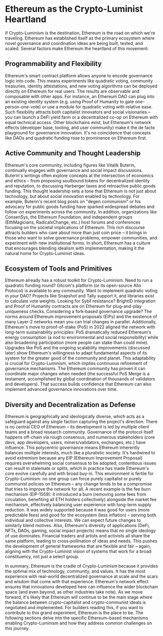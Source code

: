 # Ethereum as the Crypto-Luminist Heartland

If Crypto-Luminism is the destination, Ethereum is the road on which we're traveling. Ethereum has established itself as the primary ecosystem where novel governance and coordination ideas are being built, tested, and scaled. Several factors make Ethereum the heartland of this movement:

## Programmability and Flexibility
Ethereum's smart contract platform allows anyone to encode governance logic into code. This means experiments like quadratic voting, community treasuries, identity attestations, and new voting algorithms can be deployed directly on Ethereum for real users. The results are observable and composable with other apps. For instance, an Ethereum DAO can plug into an existing identity system (e.g. using Proof of Humanity to gate one-person-one-vote) or use a module for quadratic voting with relative ease. Such flexibility attracts both capitalist innovators and social visionaries – you can launch a DeFi yield farm or a decentralized co-op on Ethereum with equal technical access. Other blockchains exist, but Ethereum's network effects (developer base, tooling, and user community) make it the de facto playground for governance innovation. It's no coincidence that concepts like DAOs and quadratic funding rose to prominence on Ethereum first.

## Active Community and Thought Leadership
Ethereum's core community, including figures like Vitalik Buterin, continually engages with governance and social impact discussions. Buterin's writings often explore concepts at the intersection of economics and ethics – from proposing soulbound tokens for decentralized identity and reputation, to discussing Harberger taxes and retroactive public goods funding. This thought leadership sets a tone that Ethereum is not just about technology, but about social innovation enabled by technology. For example, Buterin's recent blog posts on "degen communism" or his advocacy for public goods funding have sparked widespread debates and follow-on experiments across the community. In addition, organizations like ConsenSys, the Ethereum Foundation, and independent groups (EthMagicians, RadicalxChange, etc.) host forums and conferences focusing on the societal implications of Ethereum. This rich discourse attracts builders who care about more than just coin price – it brings in those who want to solve governance problems, empower communities, and experiment with new institutional forms. In short, Ethereum has a culture that encourages blending idealism with implementation, making it the natural home for Crypto-Luminist ideas.

## Ecosystem of Tools and Primitives
Ethereum already has a robust toolkit for Crypto-Luminism. Need to run a quadratic funding round? Gitcoin's platform (or its open-source Allo Protocol) is available to any community. Want to implement quadratic voting in your DAO? Projects like Snapshot and Tally support it, and libraries exist to calculate vote weights. Looking for Sybil resistance? BrightID integration and Proof of Humanity contracts are on Ethereum for plug-and-play uniqueness checks. Considering a fork-based governance upgrade? The norms around Ethereum improvement proposals (EIPs) and the existence of many Layer-2 networks mean you can trial changes in parallel. Additionally, Ethereum's move to proof-of-stake (PoS) in 2022 aligned the network with long-term sustainability principles: PoS dramatically reduced Ethereum's energy consumption (a nod to environmental and social responsibility) while also broadening participation (more people can stake than could mine). Upgrades like PoS and the ongoing scalability improvements (discussed later) show Ethereum's willingness to adapt fundamental aspects of its system for the greater good of the community and planet. This adaptability is crucial for Crypto-Luminism, which implies continuous refinement of governance mechanisms. The Ethereum community has proven it can coordinate major changes when needed (the successful PoS Merge is a testament, accomplished by global coordination of thousands of validators and developers). That success builds confidence that Ethereum can also implement advanced governance innovations over time.

## Diversity and Decentralization as Defense
Ethereum is geographically and ideologically diverse, which acts as a safeguard against any single faction capturing the project's direction. There is no central CEO of Ethereum – its development is led by multiple client teams and a broad research community. Governance of the protocol itself happens off-chain via rough consensus, and numerous stakeholders (core devs, app developers, users, miners/validators, exchanges, etc.) have influence. This polycentric governance means Ethereum inherently balances multiple interests, much like a pluralistic society. It's hardwired to avoid extremism because any EIP (Ethereum Improvement Proposal) requires overwhelming social consensus to be adopted; contentious issues can result in stalemate or splits, which in practice has made Ethereum's core evolve carefully and with broad buy-in. This environment is fertile for Crypto-Luminism: no one group can force purely capitalist or purely communist policies on Ethereum – any change tends to be a compromise that tries to improve the network for all. A recent example is the fee burn mechanism (EIP-1559): it introduced a burn (removing some fees from circulation, benefiting all ETH holders collectively) alongside the market fee mechanism, effectively balancing user experience with long-term supply reduction. It was widely supported because it was good for users (more predictable fees) and good for the ecosystem (less inflation) – serving both individual and collective interests. We can expect future changes to similarly blend motives. Also, Ethereum's diversity of applications (DeFi, NFTs, DAOs, gaming, social impact projects) means that no single ideology of use dominates. Financial traders and artists and activists all share the same platform, leading to cross-pollination of ideas and needs. This pushes the development of general frameworks that are flexible and fair – again, aligning with the Crypto-Luminist vision of systems that work for a broad constituency, not just a select group.

In summary, Ethereum is the cradle of Crypto-Luminism because it provides the optimal mix of technology, community, and values. It has the most experience with real-world decentralized governance at scale and the scars and wisdom that come with that experience. Ethereum's network effect ensures that innovations developed here can influence the wider blockchain space (and even beyond, as other industries take note). As we move forward, it's likely that Ethereum will continue to be the main stage where the balance between crypto-capitalist and crypto-communist ideals is negotiated and implemented. For builders reading this, if you want to contribute to this grand experiment, Ethereum is the place to be. The following sections delve into the specific Ethereum-based mechanisms enabling Crypto-Luminism and how they address common challenges on this journey. 